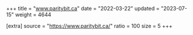 +++
title = "www.paritybit.ca"
date = "2022-03-22"
updated = "2023-07-15"
weight = 4644

[extra]
source = "https://www.paritybit.ca/"
ratio = 100
size = 5
+++

